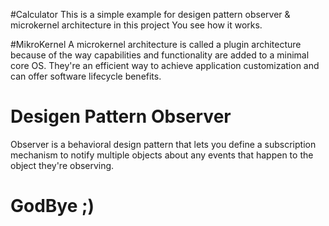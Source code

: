 #Calculator
This is a simple example for desigen pattern observer & microkernel architecture in this project You see how it works.

#MikroKernel
A microkernel architecture is called a plugin architecture because of the way capabilities and functionality are added to a minimal core OS.
They're an efficient way to achieve application customization and can offer software lifecycle benefits.

# Desigen Pattern Observer
Observer is a behavioral design pattern that lets you define a subscription mechanism to notify multiple objects about any events that happen
to the object they're observing.

# GodBye ;)
